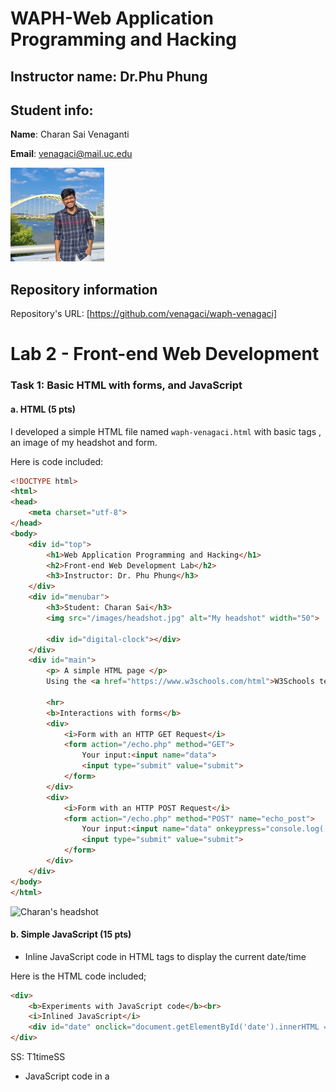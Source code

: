 # WAPH-Web Application Programming and Hacking
## Instructor name: Dr.Phu Phung

## Student info: 
 
**Name**: Charan Sai Venaganti

**Email**: venagaci@mail.uc.edu

![Charan's headshot](/images/headshot.jpg)

## Repository information

Repository's URL: [https://github.com/venagaci/waph-venagaci]

# Lab 2 - Front-end Web Development 

### Task 1: Basic HTML with forms, and JavaScript 

####  a. HTML (5 pts) 

I developed a simple HTML file named `waph-venagaci.html` with basic tags , an image of my headshot and form.

Here is code included: 

```html
<!DOCTYPE html>
<html>
<head>
    <meta charset="utf-8">
</head>
<body>
    <div id="top">
        <h1>Web Application Programming and Hacking</h1>
        <h2>Front-end Web Development Lab</h2>
        <h3>Instructor: Dr. Phu Phung</h3>
    </div>
    <div id="menubar">
        <h3>Student: Charan Sai</h3>
        <img src="/images/headshot.jpg" alt="My headshot" width="50">

        <div id="digital-clock"></div>
    </div>
    <div id="main">
        <p> A simple HTML page </p>
        Using the <a href="https://www.w3schools.com/html">W3Schools template</a>

        <hr>
        <b>Interactions with forms</b>
        <div>
            <i>Form with an HTTP GET Request</i>
            <form action="/echo.php" method="GET">
                Your input:<input name="data">
                <input type="submit" value="submit">
            </form>
        </div>
        <div>
            <i>Form with an HTTP POST Request</i>
            <form action="/echo.php" method="POST" name="echo_post">
                Your input:<input name="data" onkeypress="console.log('you have pressed a key')">
                <input type="submit" value="submit">
            </form>
        </div>        
    </div>
</body>
</html>

```

![Charan's headshot](lab2/images/T1indexhtmlpagess.png)
####  b. Simple JavaScript (15 pts)

- Inline JavaScript code in HTML tags to display the current date/time
   
Here is the HTML code included;

```html
<div>
    <b>Experiments with JavaScript code</b><br>
    <i>Inlined JavaScript</i>
    <div id="date" onclick="document.getElementById('date').innerHTML = Date()">Click here to show Date()</div>
</div>

```

SS: T1timeSS

- JavaScript code in a <script> tag to display a digital clock

Here is the HTML code included;

 ```html
<script type="text/javascript">
    function displayTime() {
        document.getElementById('digital-clock').innerHTML = "Current time: " + new Date();
    }
    setInterval(displayTime, 500);
</script>

```

 SS: T1digitalclockSS

- JavaScript code in a JavaScript file and code in the HTML page to show/hide your email when clicked.

Here is the HTML code included;

```html

var shown = false;

function showhideEmail() {
    if (shown) {
        document.getElementById('email').innerHTML = "show my email";
        shown = false;
    } else {
        var myemail = "<a href='mailto:venagaci" + "@" + "mail.uc.edu'>venagaci" + "@" + "mail.uc.edu</a>";
        document.getElementById('email').innerHTML = myemail;
        shown = true;
    }
}


```
<div id="digital-clock"></div>

SS: T1beforeclickingemail
SS: T1afterclickingemail

- Display an analog clock using an external JavaScript code and code in your HTML page.

Here is the code included:

```html
<div id="digital-clock"> </div>
<canvas id="analog-clock" width="150" height="150" style="background-color: #999"></canvas>
<script src="https://waph-uc.github.io/clock.js"></script>

<script>
    var canvas = document.getElementById("analog-clock");
    var ctx = canvas.getContext("2d");
    var radius = canvas.height / 2;
    ctx.translate(radius, radius);
    radius = radius * 0.90;
    setInterval(drawClock, 1000);

    function drawClock() {
        drawFace(ctx, radius);
        drawNumbers(ctx, radius);
        drawTime(ctx, radius);
    }
</script>

```
SS: T1clockouput

### Task 2: Ajax, CSS, jQuery, and Web API integration

####  a. Ajax (7.5 pts) 

Here is the code included:

```html
<div>
    <i>Ajax request</i>
    <br>
    " Your Input: "
    <input name="data" onkeypress="console.log('you have pressed a key')" id="data">
    <script type="text/javascript">
        function getEcho() {
            var input = document.getElementById("data").value;
            if (input.length == 0) {
                return;
            }
            var xhttp = new XMLHttpRequest();
            xhttp.onreadystatechange = function() {
                if (this.readyState == 4 && this.status == 200) {
                    console.log("Received data =" + xhttp.responseText);
                    document.getElementById("response").innerHTML = "Response from server:" + xhttp.responseText;
                }
            }
            xhttp.open("GET", "echo.php?data=" + input, true);
            xhttp.send();
            document.getElementById("data").value = "";
        }
    </script>
</div>

```
SS: T2ajaxss

#### b. CSS (7.5 pts) Inline, Internal , External

Here is the html code included:

```html
    <div id="menubar">
        <h3>Student: Charan Sai</h3>
        <img src="/images/headshot.jpg" alt="My headshot" width="50">

        <div id="digital-clock"></div>

        <canvas id="analog-clock" width="150" height="150" style="background-color: #999"></canvas>
        <script src="https://waph-uc.github.io/clock.js"></script>
        <script type="text/javascript">
            function displayTime() {
                document.getElementById('digital-clock').innerHTML = "Current time: " + new Date();
            }
            setInterval(displayTime, 500);

            var canvas = document.getElementById("analog-clock");
            var ctx = canvas.getContext("2d");
            var radius = canvas.height / 2;
            ctx.translate(radius, radius);
            radius = radius * 0.90;
            setInterval(drawClock, 1000);

            function drawClock() {
                drawFace(ctx, radius);
                drawNumbers(ctx, radius);
                drawTime(ctx, radius);
            }
        </script>
    </div>
    <div id="main">
        <!-- Rest of your HTML content goes here -->
    </div>
</body>
</html>


```

SS: T2cssfirstSS  & SS; T2csssecondSS

####  c. jQuery (5 pts) 

**i.** and **ii.**

Here is the code included for **i.**   &     **ii.**

```html

<script src="https://code.jquery.com/jquery-3.7.1.min.js" integrity="sha256-/JqT3SQfawRcv/BIHPThkBvs0OEvtFFmqPF/lYI/Cxo=" crossorigin="anonymous"></script>
<div>
    <i>Ajax request</i>
    " Your Input: "
    <input name="data" onkeypress="console.log('you have pressed a key')" id="data">
    <input class="button round" type="button" value="Ajax Echo" onclick="getEcho()">
    <input class="button round" type="button" value="Ajax jQuery GET" onclick="jQueryAjax()">
    <input class="button round" type="button" value="Ajax jQuery POST" onclick="jQueryAjaxPost()">
    <script>
        function jQueryAjax() {
            var input = $("#data").val();
            if (input.length == 0) {
                return;
            }
            $.get("echo.php?data=" + input,
                function(result) {
                    $("#response").html("Response from server:" + result);
                });
            $("#data").val("");
        }

        function jQueryAjaxPost() {
            var input = $("#data").val();
            if (input.length == 0) return;
            $.post("echo.php", { data: input },
                function(result) {
                    $("#response").html("Response from server:" + result);
                }
            );
            $("#data").val("");
        }
    </script>
</div>

```

Screenshot for   **i.**   SS: T2jquerygetss
Screenshot for   **ii.**  SS: T2jquerypostss


#### d. Web API integration (10 pts)

**i.**

Here is the Code included:

```html

$.get("https://v2.jokeapi.dev/joke/Programming?type=single",
    function(result) {
        console.log("From jokeAPI: " + JSON.stringify(result));
        $("#response").html("A programming joke of the day: " + result.joke);
    });

```

SS: T2webapiconsoleSS

**ii.**

Here is the code included:

```html

async function guessAge(name) {
    const response = await fetch("https://api.agify.io/?name=" + name);
    const result = await response.json();
    $("#response").html("Hi " + name + ", your age should be " + result.age);
}


```
SS: T2apifetchss






    






